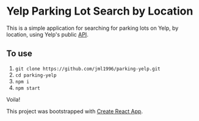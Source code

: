# Yelp Parking Lot Search by Location

This is a simple application for searching for parking lots on Yelp, by location, using Yelp's public [API](https://www.yelp.com/developers/documentation/v3/business_search).

## To use
1. `git clone https://github.com/jml1996/parking-yelp.git`
2. `cd parking-yelp`
3. `npm i`
4. `npm start`

Voila!

This project was bootstrapped with [Create React App](https://github.com/facebook/create-react-app).